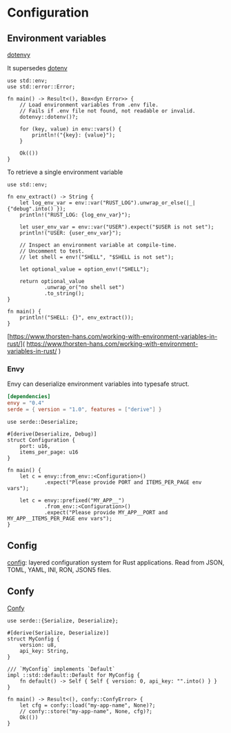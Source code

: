 # Configuration

## Environment variables

[dotenvy]( https://crates.io/crates/dotenvy )

It supersedes [dotenv]( https://crates.io/crates/dotenv )

```rust,editable,ignore
use std::env;
use std::error::Error;

fn main() -> Result<(), Box<dyn Error>> {
    // Load environment variables from .env file.
    // Fails if .env file not found, not readable or invalid.
    dotenvy::dotenv()?;

    for (key, value) in env::vars() {
        println!("{key}: {value}");
    }

    Ok(())
}
```

To retrieve a single environment variable

```rust,editable
use std::env;

fn env_extract() -> String {
    let log_env_var = env::var("RUST_LOG").unwrap_or_else(|_| {"debug".into() });
    println!("RUST_LOG: {log_env_var}");

    let user_env_var = env::var("USER").expect("$USER is not set");
    println!("USER: {user_env_var}");

    // Inspect an environment variable at compile-time.
    // Uncomment to test.
    // let shell = env!("SHELL", "$SHELL is not set");

    let optional_value = option_env!("SHELL");

    return optional_value
            .unwrap_or("no shell set")
            .to_string();
}

fn main() {
    println!("SHELL: {}", env_extract());
}
```

[https://www.thorsten-hans.com/working-with-environment-variables-in-rust/]( https://www.thorsten-hans.com/working-with-environment-variables-in-rust/ )

### Envy

Envy can deserialize environment variables into typesafe struct.

```toml
[dependencies]
envy = "0.4"
serde = { version = "1.0", features = ["derive"] }
```

```rust,editable,ignore
use serde::Deserialize;

#[derive(Deserialize, Debug)]
struct Configuration {
    port: u16,
    items_per_page: u16
}

fn main() {
    let c = envy::from_env::<Configuration>()
            .expect("Please provide PORT and ITEMS_PER_PAGE env vars");

    let c = envy::prefixed("MY_APP__")
            .from_env::<Configuration>()
            .expect("Please provide MY_APP__PORT and MY_APP__ITEMS_PER_PAGE env vars");
}
```

## Config

[config]( https://crates.io/crates/config ): layered configuration system for Rust applications. Read from JSON, TOML, YAML, INI, RON, JSON5 files.

## Confy

[Confy]( https://docs.rs/confy/latest/confy/index.html )

```rust,editable,ignore
use serde::{Serialize, Deserialize};

#[derive(Serialize, Deserialize)]
struct MyConfig {
    version: u8,
    api_key: String,
}

/// `MyConfig` implements `Default`
impl ::std::default::Default for MyConfig {
    fn default() -> Self { Self { version: 0, api_key: "".into() } }
}

fn main() -> Result<(), confy::ConfyError> {
    let cfg = confy::load("my-app-name", None)?;
    // confy::store("my-app-name", None, cfg)?;
    Ok(())
}
```
